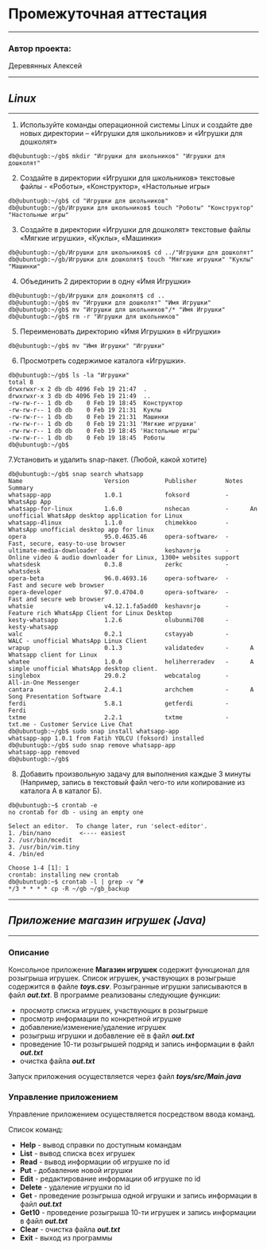 # Промежуточная аттестация
* **
### Автор проекта:
Деревянных Алексей
* **
## *Linux*
* **
1. Используйте команды операционной системы Linux и создайте две новых директории – «Игрушки для школьников» и «Игрушки для дошколят»
````
db@ubuntugb:~/gb$ mkdir "Игрушки для школьников" "Игрушки для дошколят"
````
2. Создайте в директории «Игрушки для школьников» текстовые
   файлы - «Роботы», «Конструктор», «Настольные игры»
````
db@ubuntugb:~/gb$ cd "Игрушки для школьников"
db@ubuntugb:~/gb/Игрушки для школьников$ touch "Роботы" "Конструктор" "Настольные игры"
````
3. Создайте в директории «Игрушки для дошколят» текстовые
   файлы «Мягкие игрушки», «Куклы», «Машинки»
````
db@ubuntugb:~/gb/Игрушки для школьников$ cd ../"Игрушки для дошколят"
db@ubuntugb:~/gb/Игрушки для дошколят$ touch "Мягкие игрушки" "Куклы" "Машинки"
````
4. Объединить 2 директории в одну «Имя Игрушки»
````
db@ubuntugb:~/gb/Игрушки для дошколят$ cd ..
db@ubuntugb:~/gb$ mv "Игрушки для дошколят" "Имя Игрушки"
db@ubuntugb:~/gb$ mv "Игрушки для школьников"/* "Имя Игрушки"
db@ubuntugb:~/gb$ rm -r "Игрушки для школьников"
````
5. Переименовать директорию «Имя Игрушки» в «Игрушки»
````
db@ubuntugb:~/gb$ mv "Имя Игрушки" "Игрушки"
````
6. Просмотреть содержимое каталога «Игрушки».
````
db@ubuntugb:~/gb$ ls -la "Игрушки"
total 8
drwxrwxr-x 2 db db 4096 Feb 19 21:47  .
drwxrwxr-x 3 db db 4096 Feb 19 21:49  ..
-rw-rw-r-- 1 db db    0 Feb 19 18:45  Конструктор
-rw-rw-r-- 1 db db    0 Feb 19 21:31  Куклы
-rw-rw-r-- 1 db db    0 Feb 19 21:31  Машинки
-rw-rw-r-- 1 db db    0 Feb 19 21:31 'Мягкие игрушки'
-rw-rw-r-- 1 db db    0 Feb 19 18:45 'Настольные игры'
-rw-rw-r-- 1 db db    0 Feb 19 18:45  Роботы
db@ubuntugb:~/gb$
````
7.Установить и удалить snap-пакет. (Любой, какой хотите)
````
db@ubuntugb:~/gb$ snap search whatsapp
Name                       Version          Publisher        Notes  Summary
whatsapp-app               1.0.1            foksord          -      WhatsApp App
whatsapp-for-linux         1.6.0            nshecan          -      An unofficial WhatsApp desktop application for Linux
whatsapp-4linux            1.1.0            chimekkoo        -      WhatsApp unofficial desktop app for linux
opera                      95.0.4635.46     opera-software✓  -      Fast, secure, easy-to-use browser
ultimate-media-downloader  4.4              keshavnrj✪       -      Online video & audio downloader for Linux, 1300+ websites support
whatsdesk                  0.3.8            zerkc            -      whatsdesk
opera-beta                 96.0.4693.16     opera-software✓  -      Fast and secure web browser
opera-developer            97.0.4704.0      opera-software✓  -      Fast and secure web browser
whatsie                    v4.12.1.fa5add0  keshavnrj✪       -      Feature rich WhatsApp Client for Linux Desktop
kesty-whatsapp             1.2.6            olubunmi708      -      kesty-whatsapp
walc                       0.2.1            cstayyab         -      WALC - unofficial WhatsApp Linux Client
wrapup                     0.1.3            validatedev      -      A Whatsapp client for Linux
whatee                     1.0.0            heliherreradev   -      A simple unofficial WhatsApp desktop client.
singlebox                  29.0.2           webcatalog       -      All-in-One Messenger
cantara                    2.4.1            archchem         -      A Song Presentation Software
ferdi                      5.8.1            getferdi         -      Ferdi
txtme                      2.2.1            txtme            -      txt.me - Customer Service Live Chat
db@ubuntugb:~/gb$ sudo snap install whatsapp-app
whatsapp-app 1.0.1 from Fatih YOLCU (foksord) installed
db@ubuntugb:~/gb$ sudo snap remove whatsapp-app
whatsapp-app removed
db@ubuntugb:~/gb$
````
8. Добавить произвольную задачу для выполнения каждые 3
   минуты (Например, запись в текстовый файл чего-то или
   копирование из каталога А в каталог Б).
````
db@ubuntugb:~$ crontab -e
no crontab for db - using an empty one

Select an editor.  To change later, run 'select-editor'.
1. /bin/nano        <---- easiest
2. /usr/bin/mcedit
3. /usr/bin/vim.tiny
4. /bin/ed

Choose 1-4 [1]: 1
crontab: installing new crontab
db@ubuntugb:~$ crontab -l | grep -v ^#
*/3 * * * * cp -R ~/gb ~/gb_backup
````
* **
## *Приложение магазин игрушек (Java)*
* **

### Описание
Консольное приложение **Магазин игрушек** содержит функционал для розыгрыша игрушек. Список игрушек, участвующих в розыгрыше содержится в файле _**toys.csv**_. Розыгранные игрушки записываются в файл _**out.txt**_. В программе реализованы следующие функции:
* просмотр списка игрушек, участвующих в розыгрыше
* просмотр информации по конкретной игрушке
* добавление/изменение/удаление игрушек 
* розыгрыш игрушки и добавление её в файл _**out.txt**_
* проведение 10-ти розыгрышей подряд и запись информации в файл _**out.txt**_
* очистка файла _**out.txt**_

Запуск приложения осуществляется через файл _**toys/src/Main.java**_

### Управление приложением
Управление приложением осуществляется посредством ввода команд.

Список команд:
* **Help** - вывод справки по доступным командам
* **List** - вывод списка всех игрушек
* **Read** - вывод информации об игрушке по id
* **Put** - добавление новой игрушки
* **Edit** - редактирование информации об игрушке по id
* **Delete** - удаление игрушки по id
* **Get** - проведение розыгрыша одной игрушки и запись информации в файл _**out.txt**_
* **Get10** - проведение розыгрыша 10-ти игрушек и запись информации в файл _**out.txt**_
* **Clear** - очистка файла _**out.txt**_
* **Exit** - выход из программы